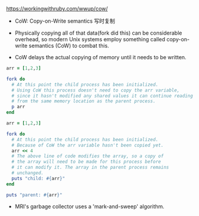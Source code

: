 https://workingwithruby.com/wwup/cow/

+ CoW: Copy-on-Write semantics 写时复制

+ Physically copying all of that data(fork did this) can be considerable overhead, so modern Unix systems employ something called copy-on-write semantics (CoW) to combat this.

+ CoW delays the actual copying of memory until it needs to be written.

```ruby
arr = [1,2,3]

fork do
  # At this point the child process has been initialized.
  # Using CoW this process doesn't need to copy the arr variable,
  # since it hasn't modified any shared values it can continue reading
  # from the same memory location as the parent process.
  p arr
end
```

```ruby
arr = [1,2,3]

fork do
  # At this point the child process has been initialized.
  # Because of CoW the arr variable hasn't been copied yet.
  arr << 4
  # The above line of code modifies the array, so a copy of
  # the array will need to be made for this process before
  # it can modify it. The array in the parent process remains
  # unchanged.
  puts "child: #{arr}"
end

puts "parent: #{arr}"
```

+ MRI's garbage collector uses a 'mark-and-sweep' algorithm.

